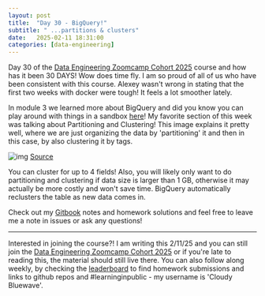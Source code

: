 ```yaml
---
layout: post
title:  "Day 30 - BigQuery!"
subtitle: " ...partitions & clusters"
date:   2025-02-11 18:31:00
categories: [data-engineering]
---
```

Day 30 of the [Data Engineering Zoomcamp Cohort 2025](https://github.com/DataTalksClub/data-engineering-zoomcamp/) course and how
has it been 30 DAYS! Wow does time fly. I am so proud of all of us who have been 
consistent with this course. Alexey wasn't wrong in stating that the
first two weeks with docker were tough! It feels a lot smoother lately.

In module 3 we learned more about BigQuery and did you know you can play
around with things in a sandbox [here](https://cloud.google.com/bigquery/docs/sandbox)!
My favorite section of this week was talking about Partitioning and Clustering!
This image explains it pretty well, where we are just organizing the data
by 'partitioning' it and then in this case, by also clustering it by tags.

![img](https://codelabs.developers.google.com/codelabs/gcp-bq-partitioning-and-clustering/img/e7d9acc0dc3b9d79.png)
[Source](https://codelabs.developers.google.com/codelabs/gcp-bq-partitioning-and-clustering/img/e7d9acc0dc3b9d79.png)
 
You can cluster for up to 4 fields! Also, you will likely only want to do 
partitioning and clustering if data size is larger than 1 GB, 
otherwise it may actually be more costly and won't save time. BigQuery 
automatically reclusters the table as new data comes in.

Check out my [Gitbook](https://data-engineering-zoomcamp-2025-t.gitbook.io/tinker0425/) notes and homework solutions and feel free
to leave me a note in issues or ask any questions!

***
Interested in joining the course?! I am writing this 2/11/25 and you can still join
the [Data Engineering Zoomcamp Cohort 2025](https://github.com/DataTalksClub/data-engineering-zoomcamp/) or if you're late to 
reading this, the material should still live there. You can also follow
along weekly, by checking the [leaderboard](https://courses.datatalks.club/de-zoomcamp-2025/leaderboard) to find homework submissions
and links to github repos and #learninginpublic - my username is 'Cloudy Bluewave'.